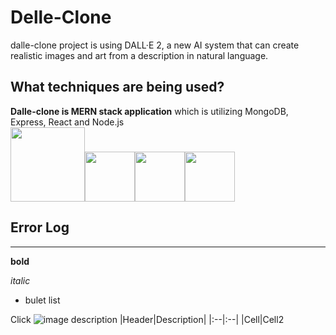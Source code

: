 # Delle-Clone
dalle-clone project is using DALL·E 2, a new AI system that can create realistic images and art from a description in natural language.<br>

## What techniques are being used?
**Dalle-clone is MERN stack application** which is utilizing MongoDB, Express, React and Node.js <br>
<img src="https://user-images.githubusercontent.com/49248131/216709718-5e225895-68f6-4c65-b1b8-628a17b2193e.jpg" height="119"/><img src="https://user-images.githubusercontent.com/49248131/216709781-66f9c8be-4a35-4c1b-b7a3-a464467dce3d.png" height="80"/><img src="https://user-images.githubusercontent.com/49248131/216710704-009f9816-6f9a-4043-a3a2-8f02777582d0.png" height="80"/><img src="https://user-images.githubusercontent.com/49248131/216709749-87070e17-225e-4e07-a6ae-bcc375e4134e.png" height="80"/>


## Error Log


___

**bold**

*italic*

* bulet list

Click [](link)
![image description](link)
|Header|Description|
|:--|:--|
|Cell|Cell2

